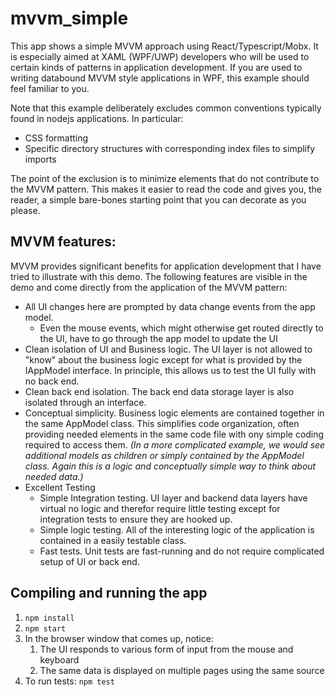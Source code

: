 # mvvm_simple
This app shows a simple MVVM approach using React/Typescript/Mobx.  It is especially aimed at XAML (WPF/UWP) developers who will be used to certain kinds of patterns in application development.  If you are used to writing databound MVVM style applications in WPF, this example should feel familiar to you.

Note that this example deliberately excludes common conventions typically found in nodejs applications.  In particular:

* CSS formatting 
* Specific directory structures with corresponding index files to simplify imports

The point of the exclusion is to minimize elements that do not contribute to the MVVM pattern.  This makes it easier to read the code and gives you, the reader, a simple bare-bones starting point that you can decorate as you please.  

## MVVM features:

MVVM provides significant benefits for application development that I have tried to illustrate with this demo.   The following features are visible in the demo and come directly from the application of the MVVM pattern:

* All UI changes here are prompted by data change events from the app model.  
  * Even the mouse events, which might otherwise get routed directly to the UI, have to go through the app model to update the UI
* Clean isolation of UI and Business logic.  The UI layer is not allowed to "know" about the business logic except for what is provided by the IAppModel interface.   In principle, this allows us to test the UI fully with no back end.
* Clean back end isolation.  The back end data storage layer is also isolated through an interface.
* Conceptual simplicity.  Business logic elements are contained together in the same AppModel class.   This simplifies code organization, often providing needed elements in the same code file with ony simple coding required to access them.   *(In a more complicated example, we would see additional models as children or simply contained by the AppModel class.  Again this is a logic and conceptually simple way to think about needed data.)* 
* Excellent Testing
  * Simple Integration testing. UI layer and backend data layers have virtual no logic and therefor require little testing except for integration tests to ensure they are hooked up.
  * Simple logic testing. All of the interesting logic of the application is contained in a easily testable class.  
  * Fast tests.  Unit tests are fast-running and do not require complicated setup of UI or back end.

## Compiling and running the app

1. ```npm install```
2. ```npm start```
3. In the browser window that comes up, notice:
   1.  The UI responds to various form of input from the mouse and keyboard
   2. The same data is displayed on multiple pages using the same source
4. To run tests: ```npm test```



